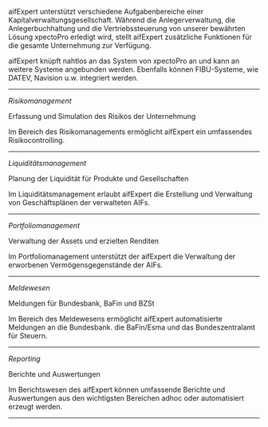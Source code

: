 aifExpert unterstützt verschiedene Aufgabenbereiche einer Kapitalverwaltungsgesellschaft. Während die Anlegerverwaltung, die Anlegerbuchhaltung und die Vertriebssteuerung von unserer bewährten Lösung xpectoPro erledigt wird, stellt aifExpert zusätzliche Funktionen für die gesamte Unternehmung zur Verfügung.
 
aifExpert knüpft nahtlos an das System von xpectoPro an und kann an weitere Systeme angebunden werden. Ebenfalls können FIBU-Systeme, wie DATEV, Navision u.w. integriert werden. 


----------
 

*Risikomanagement*

Erfassung und Simulation des Risikos der Unternehmung

Im Bereich des Risikomanagements ermöglicht aifExpert ein umfassendes Risikocontrolling.

----------
 

*Liquiditätsmanagement*

Planung der Liquidität für Produkte und Gesellschaften

Im Liquiditätsmanagement erlaubt aifExpert die Erstellung und Verwaltung von Geschäftsplänen der verwalteten AIFs.

----------
 

*Portfoliomanagement*

Verwaltung der Assets und erzielten Renditen

Im Portfoliomanagement unterstützt der aifExpert die Verwaltung der erworbenen Vermögensgegenstände der AIFs.

----------
 
*Meldewesen*

Meldungen für Bundesbank, BaFin und BZSt

Im Bereich des Meldewesens ermöglicht aifExpert automatisierte Meldungen an die Bundesbank. die BaFin/Esma und das Bundeszentralamt für Steuern.

----------
 
*Reporting*

Berichte und Auswertungen

Im Berichtswesen des aifExpert können umfassende Berichte und Auswertungen aus den wichtigsten Bereichen adhoc oder automatisiert erzeugt werden.


----------


